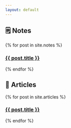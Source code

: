 ```yaml
---
layout: default
---
```


<h2>🗒 Notes</h2>
<section class="post-list">
	{% for post in site.notes %}
	<article>
		<h3>
			<a class="post-link" href="{{ post.url }}" title="{{ post.title }}">
				{{ post.title }}
			</a>
		</h3>
	</article>
	{% endfor %}
</section>

<h2>🚨 Articles</h2>
<section class="post-list">
	{% for post in site.articles %}
	<article>
		<!-- <time class="post-meta" datetime="{{ post.date | date: "%Y-%m-%d" }}">{{ post.date | date_to_long_string }}</time> -->
		<h3>
			<a class="post-link" href="{{ post.url }}" title="{{ post.title }}">
				{{ post.title }}
			</a>
		</h3>
	</article>
	{% endfor %}
</section>